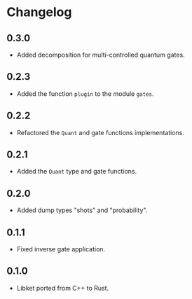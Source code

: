 # Changelog

## 0.3.0

- Added decomposition for multi-controlled quantum gates.

## 0.2.3

- Added the function `plugin` to the module `gates`.

## 0.2.2

- Refactored the `Quant` and gate functions implementations.

## 0.2.1

- Added the `Quant` type and gate functions.

## 0.2.0

- Added dump types "shots" and "probability".

## 0.1.1

- Fixed inverse gate application.

## 0.1.0

- Libket ported from C++ to Rust.
